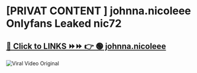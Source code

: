 
 # [PRIVAT CONTENT ] johnna.nicoleee Onlyfans Leaked nic72

## <h2><a href="https://clipsfans.com/johnna.nicoleee&ref=git">🔗 Click to LINKS ⏩⏩ 👉 🟢 johnna.nicoleee </a></h2>

<a href="https://clipsfans.com/johnna.nicoleee&ref=git" rel="nofollow" data-target="animated-image.originalLink"><img src="https://i.ibb.co.com/xMMVF88/686577567.gif" alt="Viral Video Original" style="max-width: 100%; display: inline-block;" data-target="animated-image.originalImage"></a>


